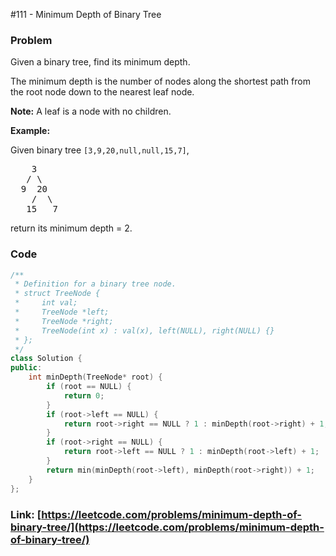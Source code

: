#111 - Minimum Depth of Binary Tree

### Problem
<p>Given a binary tree, find its minimum depth.</p>

<p>The minimum depth is the number of nodes along the shortest path from the root node down to the nearest leaf node.</p>

<p><strong>Note:</strong>&nbsp;A leaf is a node with no children.</p>

<p><strong>Example:</strong></p>

<p>Given binary tree <code>[3,9,20,null,null,15,7]</code>,</p>

<pre>
    3
   / \
  9  20
    /  \
   15   7</pre>

<p>return its minimum&nbsp;depth = 2.</p>


### Code
```cpp
/**
 * Definition for a binary tree node.
 * struct TreeNode {
 *     int val;
 *     TreeNode *left;
 *     TreeNode *right;
 *     TreeNode(int x) : val(x), left(NULL), right(NULL) {}
 * };
 */
class Solution {
public:
    int minDepth(TreeNode* root) {
        if (root == NULL) {
            return 0;
        }
        if (root->left == NULL) {
            return root->right == NULL ? 1 : minDepth(root->right) + 1;
        }
        if (root->right == NULL) {
            return root->left == NULL ? 1 : minDepth(root->left) + 1;
        }
        return min(minDepth(root->left), minDepth(root->right)) + 1;
    }
};
```
### Link: [https://leetcode.com/problems/minimum-depth-of-binary-tree/](https://leetcode.com/problems/minimum-depth-of-binary-tree/)
